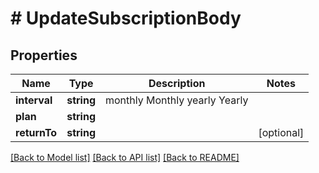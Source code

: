 # # UpdateSubscriptionBody

## Properties

Name | Type | Description | Notes
------------ | ------------- | ------------- | -------------
**interval** | **string** | monthly Monthly yearly Yearly |
**plan** | **string** |  |
**returnTo** | **string** |  | [optional]

[[Back to Model list]](../../README.md#models) [[Back to API list]](../../README.md#endpoints) [[Back to README]](../../README.md)

